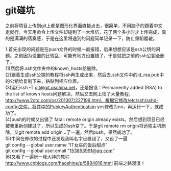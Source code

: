 # git碰坑
之前将项目上传到git上都是图形化界面直接点击，很简单，不用脑子的跟着中文走就行。今天用命令上传文件却碰到了一大堆坑，花了两个多小时才上传完成，真的是满满的落寞感，于是在这里将遇到的问题简单记录一下，防止重蹈覆辙。</br>

1.首先出现的问题是在push文件的时候一直报错，后来想想应该是ssh公钥的问题。之前因为设置的比较乱，可能有地方设置错了，于是就把之前的ssh公钥全删了。</br>
(1)然后将.ssh文件夹中的known_hosts给删除。</br>
(2)跟着生成ssh公钥的教程将ssh再生成出来，然后去.ssh文件中的id_rsa.pub中的公钥给复制下来，粘贴到相应位置。</br>
(3)运行ssh -T git@git.oschina.net，还是报错：Permanently added (RSA) to the list of known hosts问题解决，然后又去网上找了大量教程，http://www.2cto.com/os/201307/227199.html，根据它修改/etc/ssh/sshd-config文件，将其中的PubkeyAuthentication yes修改为no，再运行一下，就成功了。</br>
(4)push的时候又出错了 fatal: remote origin already exists。然后想到项目已经被我重新创建过了，所以生成的ssh变了。于是git remote rm origin将远程主机删除，又git remote add origin ..了一遍，然后push，果然成功了。</br>
(5)中间在修改的过程中还发现我叫名字设置错了，又设了一遍 </br>
    git config --global user.name "IT女巫的饭后甜点"</br>
    git config --global user.email "153853991@qq.com"</br>
(6)又看了一遍阮一峰大神的教程 http://www.cnblogs.com/haoshine/p/5884816.html 前端之路漫漫！